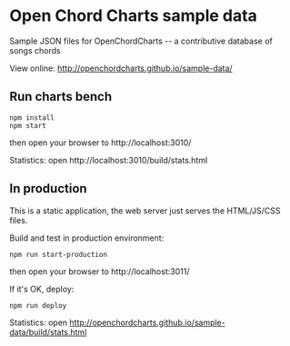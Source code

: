 # Open Chord Charts sample data

Sample JSON files for OpenChordCharts -- a contributive database of songs chords

View online: http://openchordcharts.github.io/sample-data/

## Run charts bench

```
npm install
npm start
```

then open your browser to http://localhost:3010/

Statistics: open http://localhost:3010/build/stats.html

## In production

This is a static application, the web server just serves the HTML/JS/CSS files.

Build and test in production environment:

```
npm run start-production
```

then open your browser to http://localhost:3011/

If it's OK, deploy:

```
npm run deploy
```

Statistics: open http://openchordcharts.github.io/sample-data/build/stats.html
